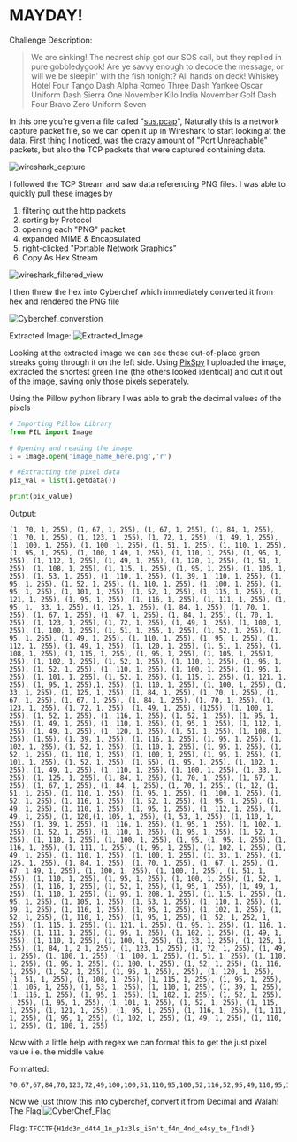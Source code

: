 # MAYDAY!

Challenge Description:
> We are sinking! The nearest ship got our SOS call, but they replied in pure gobbledygook! Are ye savvy enough to decode the message, or will we be sleepin' with the fish tonight? All hands on deck! 
> Whiskey Hotel Four Tango Dash Alpha Romeo Three Dash Yankee Oscar Uniform Dash Sierra One November Kilo India November Golf Dash Four Bravo Zero Uniform Seven

In this one you're given a file called "[sus.pcap](https://github.com/Oceans77/CTF_Writeups/blob/main/TFC%20CTF%202023/MAYDAY!/sus.pcapng)", Naturally this is a network capture packet file, so we can open it up in Wireshark to start looking at the data.
First thing I noticed, was the crazy amount of "Port Unreachable" packets, but also the TCP packets that were captured containing data.

![wireshark_capture](https://i.ibb.co/w0MGjhL/2023-07-29-18h03-54.png)

I followed the TCP Stream and saw data referencing PNG files.
I was able to quickly pull these images by 
1. filtering out the http packets
2. sorting by Protocol
3. opening each "PNG" packet
4. expanded MIME & Encapsulated
5. right-clicked "Portable Network Graphics"
6. Copy As Hex Stream

![wireshark_filtered_view](https://i.ibb.co/Cm5rYYj/2023-07-29-18h24-48.png)

I then threw the hex into Cyberchef which immediately converted it from hex and rendered the PNG file

![Cyberchef_converstion](https://i.ibb.co/0mWhzc7/2023-07-29-18h23-43.png)

Extracted Image:
![Extracted_Image](https://i.ibb.co/V3J006h/download.png)

Looking at the extracted image we can see these out-of-place green streaks going through it on the left side.
Using [PixSpy](https://pixspy.com/) I uploaded the image, extracted the shortest green line (the others looked identical) and cut it out of the image, saving only those pixels seperately.

Using the Pillow python library I was able to grab the decimal values of the pixels

```python
# Importing Pillow Library
from PIL import Image

# Opening and reading the image
i = image.open('image_name_here.png','r')

# #Extracting the pixel data
pix_val = list(i.getdata())

print(pix_value)
```

Output:
```text
(1, 70, 1, 255), (1, 67, 1, 255), (1, 67, 1, 255), (1, 84, 1, 255), (1, 70, 1, 255), (1, 123, 1, 255), (1, 72, 1, 255), (1, 49, 1, 255), (1, 100, 1, 255), (1, 100, 1, 255), (1, 51, 1, 255), (1, 110, 1, 255), (1, 95, 1, 255), (1, 100, 1 49, 1, 255), (1, 110, 1, 255), (1, 95, 1, 255), (1, 112, 1, 255), (1, 49, 1, 255), (1, 120, 1, 255), (1, 51, 1, 255), (1, 108, 1, 255), (1, 115, 1, 255), (1, 95, 1, 255), (1, 105, 1, 255), (1, 53, 1, 255), (1, 110, 1, 255), (1, 39, 1, 110, 1, 255), (1, 95, 1, 255), (1, 52, 1, 255), (1, 110, 1, 255), (1, 100, 1, 255), (1, 95, 1, 255), (1, 101, 1, 255), (1, 52, 1, 255), (1, 115, 1, 255), (1, 121, 1, 255), (1, 95, 1, 255), (1, 116, 1, 255), (1, 111, 1, 255), (1, 95, 1,  33, 1, 255), (1, 125, 1, 255), (1, 84, 1, 255), (1, 70, 1, 255), (1, 67, 1, 255), (1, 67, 1, 255), (1, 84, 1, 255), (1, 70, 1, 255), (1, 123, 1, 255), (1, 72, 1, 255), (1, 49, 1, 255), (1, 100, 1, 255), (1, 100, 1, 255), (1, 51, 1, 255, 1, 255), (1, 52, 1, 255), (1, 95, 1, 255), (1, 49, 1, 255), (1, 110, 1, 255), (1, 95, 1, 255), (1, 112, 1, 255), (1, 49, 1, 255), (1, 120, 1, 255), (1, 51, 1, 255), (1, 108, 1, 255), (1, 115, 1, 255), (1, 95, 1, 255), (1, 105, 1, 255)1, 255), (1, 102, 1, 255), (1, 52, 1, 255), (1, 110, 1, 255), (1, 95, 1, 255), (1, 52, 1, 255), (1, 110, 1, 255), (1, 100, 1, 255), (1, 95, 1, 255), (1, 101, 1, 255), (1, 52, 1, 255), (1, 115, 1, 255), (1, 121, 1, 255), (1, 95, 1, 255),1, 255), (1, 110, 1, 255), (1, 100, 1, 255), (1, 33, 1, 255), (1, 125, 1, 255), (1, 84, 1, 255), (1, 70, 1, 255), (1, 67, 1, 255), (1, 67, 1, 255), (1, 84, 1, 255), (1, 70, 1, 255), (1, 123, 1, 255), (1, 72, 1, 255), (1, 49, 1, 255), (1255), (1, 100, 1, 255), (1, 52, 1, 255), (1, 116, 1, 255), (1, 52, 1, 255), (1, 95, 1, 255), (1, 49, 1, 255), (1, 110, 1, 255), (1, 95, 1, 255), (1, 112, 1, 255), (1, 49, 1, 255), (1, 120, 1, 255), (1, 51, 1, 255), (1, 108, 1, 255), (1,55), (1, 39, 1, 255), (1, 116, 1, 255), (1, 95, 1, 255), (1, 102, 1, 255), (1, 52, 1, 255), (1, 110, 1, 255), (1, 95, 1, 255), (1, 52, 1, 255), (1, 110, 1, 255), (1, 100, 1, 255), (1, 95, 1, 255), (1, 101, 1, 255), (1, 52, 1, 255), (1, 55), (1, 95, 1, 255), (1, 102, 1, 255), (1, 49, 1, 255), (1, 110, 1, 255), (1, 100, 1, 255), (1, 33, 1, 255), (1, 125, 1, 255), (1, 84, 1, 255), (1, 70, 1, 255), (1, 67, 1, 255), (1, 67, 1, 255), (1, 84, 1, 255), (1, 70, 1, 255), (1, 12, (1, 51, 1, 255), (1, 110, 1, 255), (1, 95, 1, 255), (1, 100, 1, 255), (1, 52, 1, 255), (1, 116, 1, 255), (1, 52, 1, 255), (1, 95, 1, 255), (1, 49, 1, 255), (1, 110, 1, 255), (1, 95, 1, 255), (1, 112, 1, 255), (1, 49, 1, 255), (1, 120,(1, 105, 1, 255), (1, 53, 1, 255), (1, 110, 1, 255), (1, 39, 1, 255), (1, 116, 1, 255), (1, 95, 1, 255), (1, 102, 1, 255), (1, 52, 1, 255), (1, 110, 1, 255), (1, 95, 1, 255), (1, 52, 1, 255), (1, 110, 1, 255), (1, 100, 1, 255), (1, 95, (1, 95, 1, 255), (1, 116, 1, 255), (1, 111, 1, 255), (1, 95, 1, 255), (1, 102, 1, 255), (1, 49, 1, 255), (1, 110, 1, 255), (1, 100, 1, 255), (1, 33, 1, 255), (1, 125, 1, 255), (1, 84, 1, 255), (1, 70, 1, 255), (1, 67, 1, 255), (1, 67, 1 49, 1, 255), (1, 100, 1, 255), (1, 100, 1, 255), (1, 51, 1, 255), (1, 110, 1, 255), (1, 95, 1, 255), (1, 100, 1, 255), (1, 52, 1, 255), (1, 116, 1, 255), (1, 52, 1, 255), (1, 95, 1, 255), (1, 49, 1, 255), (1, 110, 1, 255), (1, 95, 1, 208, 1, 255), (1, 115, 1, 255), (1, 95, 1, 255), (1, 105, 1, 255), (1, 53, 1, 255), (1, 110, 1, 255), (1, 39, 1, 255), (1, 116, 1, 255), (1, 95, 1, 255), (1, 102, 1, 255), (1, 52, 1, 255), (1, 110, 1, 255), (1, 95, 1, 255), (1, 52, 1, 252, 1, 255), (1, 115, 1, 255), (1, 121, 1, 255), (1, 95, 1, 255), (1, 116, 1, 255), (1, 111, 1, 255), (1, 95, 1, 255), (1, 102, 1, 255), (1, 49, 1, 255), (1, 110, 1, 255), (1, 100, 1, 255), (1, 33, 1, 255), (1, 125, 1, 255), (1, 84, 1, 2 1, 255), (1, 123, 1, 255), (1, 72, 1, 255), (1, 49, 1, 255), (1, 100, 1, 255), (1, 100, 1, 255), (1, 51, 1, 255), (1, 110, 1, 255), (1, 95, 1, 255), (1, 100, 1, 255), (1, 52, 1, 255), (1, 116, 1, 255), (1, 52, 1, 255), (1, 95, 1, 255),, 255), (1, 120, 1, 255), (1, 51, 1, 255), (1, 108, 1, 255), (1, 115, 1, 255), (1, 95, 1, 255), (1, 105, 1, 255), (1, 53, 1, 255), (1, 110, 1, 255), (1, 39, 1, 255), (1, 116, 1, 255), (1, 95, 1, 255), (1, 102, 1, 255), (1, 52, 1, 255), , 255), (1, 95, 1, 255), (1, 101, 1, 255), (1, 52, 1, 255), (1, 115, 1, 255), (1, 121, 1, 255), (1, 95, 1, 255), (1, 116, 1, 255), (1, 111, 1, 255), (1, 95, 1, 255), (1, 102, 1, 255), (1, 49, 1, 255), (1, 110, 1, 255), (1, 100, 1, 255)
```
Now with a little help with regex we can format this to get the just pixel value i.e. the middle value

Formatted:
```text
70,67,67,84,70,123,72,49,100,100,51,110,95,100,52,116,52,95,49,110,95,112,49,120,51,108,115,95,105,53,110,39,116,95,102,52,110,95,52,110,100,95,101,52,115,121,95,116,111,95,102,49,110,100,33,125,84,70,67,67,84,70,123,72,49,100,100,51,110,95,100,52,116,52,95,49,110,95,112,49,120,51,108,115,95,105,53,110,39,116,95,102,52,110,95,52,110,100,95,101,52,115,121,95,116,111,95,102,49,110,100,33,125,84,70,67,67,84,70,123,72,49,100,100,51,110,95,100,52,116,52,95,49,110,95,112,49,120,51,108,115,95,105,53,110,39,116,95,102,52,110,95,52,110,100,95,101,52,115,121,95,116,111,95,102,49,110,100,33,125,84,70,67,67,84,70,123,72,49,100,100,51,110,95,100,52,116,52,95,49,110,95,112,49,120,51,108,115,95,105,53,110,39,116,95,102,52,110,95,52,110,100,95,101,52,115,121,95,116,111,95,102,49,110,100,33,125,84,70,67,67,84,70,123,72,49,100,100,51,110,95,100,52,116,52,95,49,110,95,112,49,120,51,108,115,95,105,53,110,39,116,95,102,52,110,95,52,110,100,95,101,52,115,121,95,116,111,95,102,49,110,100,33,125,84,70,67,67,84,70,123,72,49,100,100,51,110,95,100,52,116,52,95,49,110,95,112,49,120,51,108,115,95,105,53,110,39,116,95,102,52,110,95,52,110,100,95,101,52,115,121,95,116,111,95,102,49,110,100,33,125
```

Now we just throw this into cyberchef, convert it from Decimal and Walah! The Flag
![CyberChef_Flag](https://i.ibb.co/CtwKF19/2023-07-29-18h39-33.png)

Flag: `TFCCTF{H1dd3n_d4t4_1n_p1x3ls_i5n't_f4n_4nd_e4sy_to_f1nd!}`
